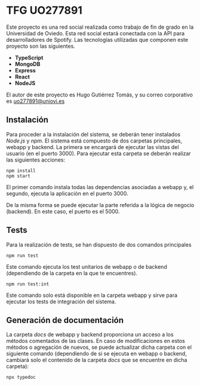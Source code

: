 # TFG UO277891

Este proyecto es una red social realizada como trabajo de fin de grado en la Universidad de Oviedo. Esta red social estará conectada con la API para desarrolladores de Spotify. Las tecnologías utilizadas que componen este proyecto son las siguientes.

- **TypeScript**
- **MongoDB**
- **Express**
- **React**
- **NodeJS**

El autor de este proyecto es Hugo Gutiérrez Tomás, y su correo corporativo es uo277891@uniovi.es

## Instalación

Para proceder a la instalación del sistema, se deberán tener instalados *Node.js* y *npm*. El sistema está compuesto de dos carpetas principales, webapp y backend. La primera se encargará de ejecutar las vistas del usuario (en el puerto 3000). Para ejecutar esta carpeta se deberán realizar las siguientes acciones:

```shell
npm install
npm start
```
El primer comando instala todas las dependencias asociadas a webapp y, el segundo, ejecuta la aplicación en el puerto 3000.

De la misma forma se puede ejecutar la parte referida a la lógica de negocio (backend). En este caso, el puerto es el 5000.

## Tests

Para la realización de tests, se han dispuesto de dos comandos principales

```shell
npm run test
```
Este comando ejecuta los test unitarios de webapp o de backend (dependiendo de la carpeta en la que te encuentres).

```shell
npm run test:int
```
Este comando solo está disponible en la carpeta webapp y sirve para ejecutar los tests de integración del sistema.

## Generación de documentación

La carpeta *docs* de webapp y backend proporciona un acceso a los métodos comentados de las clases. En caso de modificaciones en estos métodos o agregación de nuevos, se puede actualizar dicha carpeta con el siguiente comando (dependiendo de si se ejecuta en webapp o backend, cambiará solo el contenido de la carpeta *docs* que se encuentre en dicha carpeta):

```shell
npx typedoc
```
